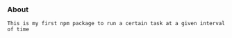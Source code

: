 ### About

``` This is my first npm package to run a certain task at a given interval of time   ```
